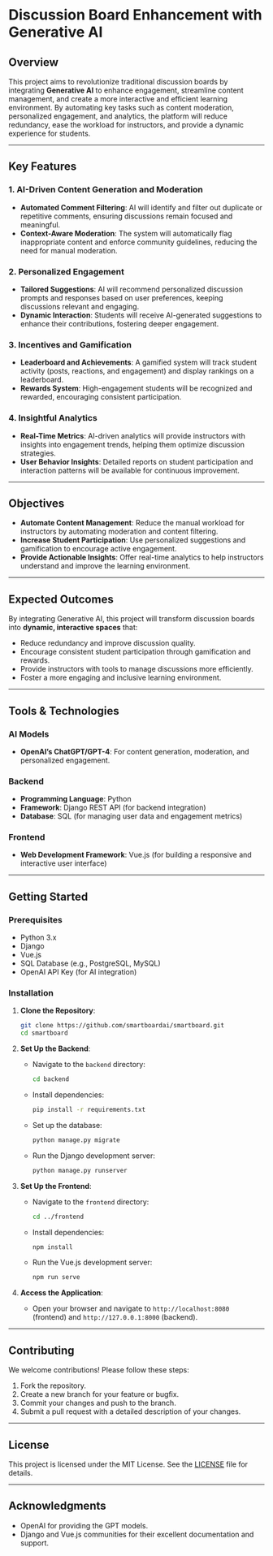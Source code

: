 # Discussion Board Enhancement with Generative AI

## Overview
This project aims to revolutionize traditional discussion boards by integrating **Generative AI** to enhance engagement, streamline content management, and create a more interactive and efficient learning environment. By automating key tasks such as content moderation, personalized engagement, and analytics, the platform will reduce redundancy, ease the workload for instructors, and provide a dynamic experience for students.

---

## Key Features

### 1. **AI-Driven Content Generation and Moderation**
   - **Automated Comment Filtering**: AI will identify and filter out duplicate or repetitive comments, ensuring discussions remain focused and meaningful.
   - **Context-Aware Moderation**: The system will automatically flag inappropriate content and enforce community guidelines, reducing the need for manual moderation.

### 2. **Personalized Engagement**
   - **Tailored Suggestions**: AI will recommend personalized discussion prompts and responses based on user preferences, keeping discussions relevant and engaging.
   - **Dynamic Interaction**: Students will receive AI-generated suggestions to enhance their contributions, fostering deeper engagement.

### 3. **Incentives and Gamification**
   - **Leaderboard and Achievements**: A gamified system will track student activity (posts, reactions, and engagement) and display rankings on a leaderboard.
   - **Rewards System**: High-engagement students will be recognized and rewarded, encouraging consistent participation.

### 4. **Insightful Analytics**
   - **Real-Time Metrics**: AI-driven analytics will provide instructors with insights into engagement trends, helping them optimize discussion strategies.
   - **User Behavior Insights**: Detailed reports on student participation and interaction patterns will be available for continuous improvement.

---

## Objectives
- **Automate Content Management**: Reduce the manual workload for instructors by automating moderation and content filtering.
- **Increase Student Participation**: Use personalized suggestions and gamification to encourage active engagement.
- **Provide Actionable Insights**: Offer real-time analytics to help instructors understand and improve the learning environment.

---

## Expected Outcomes
By integrating Generative AI, this project will transform discussion boards into **dynamic, interactive spaces** that:
- Reduce redundancy and improve discussion quality.
- Encourage consistent student participation through gamification and rewards.
- Provide instructors with tools to manage discussions more efficiently.
- Foster a more engaging and inclusive learning environment.

---

## Tools & Technologies

### AI Models
- **OpenAI’s ChatGPT/GPT-4**: For content generation, moderation, and personalized engagement.

### Backend
- **Programming Language**: Python
- **Framework**: Django REST API (for backend integration)
- **Database**: SQL (for managing user data and engagement metrics)

### Frontend
- **Web Development Framework**: Vue.js (for building a responsive and interactive user interface)

---

## Getting Started

### Prerequisites
- Python 3.x
- Django
- Vue.js
- SQL Database (e.g., PostgreSQL, MySQL)
- OpenAI API Key (for AI integration)

### Installation
1. **Clone the Repository**:
   ```bash
   git clone https://github.com/smartboardai/smartboard.git
   cd smartboard
   ```

2. **Set Up the Backend**:
   - Navigate to the `backend` directory:
     ```bash
     cd backend
     ```
   - Install dependencies:
     ```bash
     pip install -r requirements.txt
     ```
   - Set up the database:
     ```bash
     python manage.py migrate
     ```
   - Run the Django development server:
     ```bash
     python manage.py runserver
     ```

3. **Set Up the Frontend**:
   - Navigate to the `frontend` directory:
     ```bash
     cd ../frontend
     ```
   - Install dependencies:
     ```bash
     npm install
     ```
   - Run the Vue.js development server:
     ```bash
     npm run serve
     ```

4. **Access the Application**:
   - Open your browser and navigate to `http://localhost:8080` (frontend) and `http://127.0.0.1:8000` (backend).

---

## Contributing
We welcome contributions! Please follow these steps:
1. Fork the repository.
2. Create a new branch for your feature or bugfix.
3. Commit your changes and push to the branch.
4. Submit a pull request with a detailed description of your changes.

---

## License
This project is licensed under the MIT License. See the [LICENSE](LICENSE) file for details.

---
## Acknowledgments
- OpenAI for providing the GPT models.
- Django and Vue.js communities for their excellent documentation and support.

